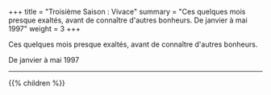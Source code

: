 +++
title = "Troisième Saison : Vivace"
summary = "Ces quelques mois presque exaltés, avant de connaître d'autres bonheurs. De janvier à mai 1997"
weight = 3
+++

Ces quelques mois presque exaltés, avant de connaître d'autres bonheurs.

De janvier à mai 1997

---
{{% children  %}}
